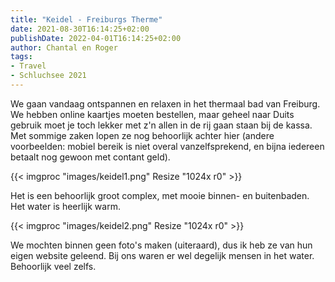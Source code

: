 ```yaml
---
title: "Keidel - Freiburgs Therme"
date: 2021-08-30T16:14:25+02:00
publishDate: 2022-04-01T16:14:25+02:00
author: Chantal en Roger
tags:
- Travel
- Schluchsee 2021
---
```


We gaan vandaag ontspannen en relaxen in het thermaal bad van Freiburg. We hebben online kaartjes moeten bestellen, maar geheel naar Duits gebruik moet je toch lekker met z'n allen in de rij gaan staan bij de kassa. Met sommige zaken lopen ze nog behoorlijk achter hier (andere voorbeelden: mobiel bereik is niet overal vanzelfsprekend, en bijna iedereen betaalt nog gewoon met contant geld).

{{< imgproc "images/keidel1.png" Resize "1024x r0" >}}

Het is een behoorlijk groot complex, met mooie binnen- en buitenbaden. Het water is heerlijk warm.

{{< imgproc "images/keidel2.png" Resize "1024x r0" >}}

We mochten binnen geen foto's maken (uiteraard), dus ik heb ze van hun eigen website geleend. Bij ons waren er wel degelijk mensen in het water. Behoorlijk veel zelfs.
